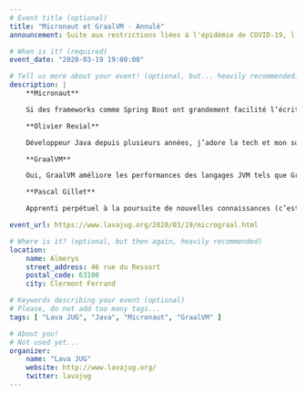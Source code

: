 ```yaml
---
# Event title (optional)
title: "Micronaut et GraalVM - Annulé"
announcement: Suite aux restrictions liées à l'épidémie de COVID-19, l'évènement est annulé.

# When is it? (required)
event_date: "2020-03-19 19:00:00"

# Tell us more about your event! (optional, but... heavily recommended)
description: |
    **Micronaut**

    Si des frameworks comme Spring Boot ont grandement facilité l’écriture d’applications en permettant de générer des applications standalone et auto-configurées, ils souffrent néanmoins de l’historique Spring et de sa “lourdeur”. En effet, l’injection de dépendances au runtime et la réflection rendent plus longs les temps de démarrage et font grossir l’empreinte mémoire de nos applications. En partant de 0, Micronaut prend le contre-pied de ses prédécesseurs en se passant de la réflection et en utilisant la “Ahead-Of-Time compilation” (AOT) pour des temps de démarrage en dessous de la seconde ! Nous verrons également que le framework Micronaut a été pensé de base pour supporter et faciliter le développement de microservices et d’applications serverless : il offre par défaut le support de nombreux providers et outils cloud, il est basé sur Netty qui permet l’écriture d’applications réactives, il rend les applications (très) facilement testables… bref, il apporte tout ce dont on a besoin pour développer des applications modernes !

    **Olivier Revial**

    Développeur Java depuis plusieurs années, j’adore la tech et mon sujet de prédilection du moment est l’architecture microservices ! Plus récemment je m’intéresse de près aux nouveautés excitantes de la JVM comme les microframeworks ou la compilation native :)

    **GraalVM**

    Oui, GraalVM améliore les performances des langages JVM tels que Groovy, Scala ou Kotlin pour égaler les performances des langages natifs. Oui, GraalVM permet de produire des exécutables Java standalone - des images natives - grâce à la compilation Ahead-of-time. Oui, le startup de ces applications est grandement réduit. Oui, GraalVM est bien intégrée dans des frameworks tels que Micronaut et Quarkus. Et donc oui, GraalVM rend ses lettres de noblesse au langage Java, qui devient très pertinent dans le monde des micro-services. Dans ce talk, nous nous intéresserons à l’autre grand objectif de GraalVM, qui est de mélanger librement plusieurs langages dans des applications multi-langages ou polyglottes: imaginez une application dont le code source mêle le Java, le JavaScript, le Python, et le Rust! GraalVM permet donc aux développeurs de choisir librement le bon langage pour la tâche à résoudre, sans faire de compromis sur les performances. Nous allons étudier les mécanismes de GraalVM permettant des applications polyglottes. Nous présenterons également Truffle, un outil associé à GraalVM pour écrire son propre langage. Et bien sûr nous écrirons, en live, une application multi-langages!

    **Pascal Gillet**

    Apprenti perpétuel à la poursuite de nouvelles connaissances (c’est souvent fatiguant). Développeur Java / JEE pendant de nombreuses années, j’ai cédé à la mode du Big Data en 2014, et j’interviens maintenant sur des sujets Cloud: j’aide les entreprises à migrer leurs applications vers l’un ou l’autre fournisseur et à ne plus se soucier de leur infrastructure. J’ai rejoint les rangs de Stack Labs en 2018, une petite structure toulousaine composée exclusivement de passionnés. C’est dans ce cadre que j’essaie d’élargir mes horizons en donnant des conférences pour essayer de distiller un peu de mon savoir-faire et de mes passions.

event_url: https://www.lavajug.org/2020/03/19/micrograal.html

# Where is it? (optional, but then again, heavily recommended)
location:
    name: Almerys
    street_address: 46 rue du Ressort
    postal_code: 63100
    city: Clermont Ferrand

# Keywords describing your event (optional)
# Please, do not add too many tags...
tags: [ "Lava JUG", "Java", "Micronaut", "GraalVM" ]

# About you!
# Not used yet...
organizer:
    name: "Lava JUG"
    website: http://www.lavajug.org/
    twitter: lavajug
---
```

